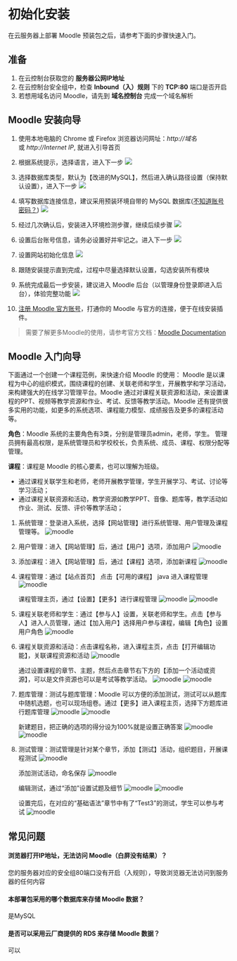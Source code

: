 # 初始化安装

在云服务器上部署 Moodle 预装包之后，请参考下面的步骤快速入门。

## 准备

1. 在云控制台获取您的 **服务器公网IP地址** 
2. 在云控制台安全组中，检查 **Inbound（入）规则** 下的 **TCP:80** 端口是否开启
3. 若想用域名访问 Moodle，请先到 **域名控制台** 完成一个域名解析

## Moodle 安装向导

1. 使用本地电脑的 Chrome 或 Firefox 浏览器访问网址：*http://域名* 或 *http://Internet IP*, 就进入引导首页
2. 根据系统提示，选择语言，进入下一步 
   ![](https://libs.websoft9.com/Websoft9/DocsPicture/zh/moodle/moodle-install001-websoft9.png)

3. 选择数据库类型，默认为【改进的MySQL】，然后进入确认路径设置（保持默认设置），进入下一步 
   ![](https://libs.websoft9.com/Websoft9/DocsPicture/zh/moodle/moodle-install002-websoft9.png)

4. 填写数据库连接信息，建议采用预装环境自带的 MySQL 数据库([不知道账号密码？](/zh/stack-accounts.html#mysql))
   ![](https://libs.websoft9.com/Websoft9/DocsPicture/zh/moodle/moodle-install003-websoft9.png)

5. 经过几次确认后，安装进入环境检测步骤，继续后续步骤 
   ![](https://libs.websoft9.com/Websoft9/DocsPicture/zh/moodle/moodle-install004-websoft9.png)

6. 设置后台账号信息，请务必设置好并牢记之。进入下一步 
   ![](https://libs.websoft9.com/Websoft9/DocsPicture/zh/moodle/moodle-install005-websoft9.png)

7. 设置网站初始化信息 
    ![](https://libs.websoft9.com/Websoft9/DocsPicture/zh/moodle/moodle-install006-websoft9.png)

8. 跟随安装提示直到完成，过程中尽量选择默认设置，勾选安装所有模块

9. 系统完成最后一步安装，建议进入 Moodle 后台（以管理身份登录即进入后台），体验完整功能 
   ![](https://libs.websoft9.com/Websoft9/DocsPicture/zh/moodle/moodle-install007-websoft9.png)

10. [注册 Moodle 官方账号](/zh/solution-more.html#moodle-注册)，打通你的 Moodle 与官方的连接，便于在线安装插件。

> 需要了解更多Moodle的使用，请参考官方文档：[Moodle Documentation](https://docs.moodle.org)

## Moodle 入门向导

下面通过一个创建一个课程范例，来快速介绍 Moodle 的使用：
Moodle 是以课程为中心的组织模式，围绕课程的创建、关联老师和学生，开展教学和学习活动，来构建强大的在线学习管理平台。Moodle 通过对课程关联资源和活动，来设置课程的PPT、视频等教学资源和作业、考试、反馈等教学活动。Moodle 还有提供很多实用的功能，如更多的系统选项、课程能力模型、成绩报告及更多的课程活动等。

**角色**：Moodle 系统的主要角色有3类，分别是管理员admin，老师，学生。
管理员拥有最高权限，是系统管理员和学校校长，负责系统、成员、课程、权限分配等管理。

**课程**：课程是 Moodle 的核心要素，也可以理解为班级。
- 通过课程关联学生和老师，老师开展教学管理，学生开展学习、考试、讨论等学习活动；
- 通过课程关联资源和活动，教学资源如教学PPT、音像、题库等，教学活动如作业、测试、反馈、评价等教学活动；
  
1. 系统管理：登录进入系统，选择【网站管理】进行系统管理、用户管理及课程管理等。
   ![moodle](https://libs.websoft9.com/Websoft9/DocsPicture/zh/moodle/moodle-system-manage-websoft9.png)
  
2. 用户管理：进入【网站管理】后，通过【用户】选项，添加用户
   ![moodle](https://libs.websoft9.com/Websoft9/DocsPicture/zh/moodle/moodle-user-manage-websoft9.png)
  
3. 添加课程：进入【网站管理】后，通过【课程】选项，添加新课程
   ![moodle](https://libs.websoft9.com/Websoft9/DocsPicture/zh/moodle/moodle-course-manage-websoft9.png)
  
4. 课程管理：通过【站点首页】 点击【可用的课程】 java 进入课程管理
   ![moodle](https://libs.websoft9.com/Websoft9/DocsPicture/zh/moodle/moodle-course-manage1-websoft9.png)
  
   课程管理主页，通过【设置】【更多】进行课程管理
   ![moodle](https://libs.websoft9.com/Websoft9/DocsPicture/zh/moodle/moodle-course-manage2-websoft9.png)
   ![moodle](https://libs.websoft9.com/Websoft9/DocsPicture/zh/moodle/moodle-course-manage3-websoft9.png)
  
5. 课程关联老师和学生：通过【参与人】设置，关联老师和学生。点击【参与人】进入人员管理，通过【加入用户】选择用户参与课程，编辑【角色】设置用户角色
   ![moodle](https://libs.websoft9.com/Websoft9/DocsPicture/zh/moodle/moodle-course-teacher-student-websoft9.png)
  
6. 课程关联资源和活动：点击课程名称，进入课程主页，点击【打开编辑功能】，关联课程资源和活动
   ![moodle](https://libs.websoft9.com/Websoft9/DocsPicture/zh/moodle/moodle-course-resource-websoft9.png)
  
   通过设置课程的章节、主题，然后点击章节右下方的【添加一个活动或资源】，可以是文件资源也可以是考试等教学活动。
   ![moodle](https://libs.websoft9.com/Websoft9/DocsPicture/zh/moodle/moodle-course-resource1-websoft9.png)
   ![moodle](https://libs.websoft9.com/Websoft9/DocsPicture/zh/moodle/moodle-course-resource2-websoft9.png)
  
7. 题库管理：测试与题库管理：Moodle 可以方便的添加测试，测试可以从题库中随机选题，也可以现场组卷。通过【更多】进入课程主页，选择下方题库进行题库管理
   ![moodle](https://libs.websoft9.com/Websoft9/DocsPicture/zh/moodle/moodle-course-question-websoft9.png)
   ![moodle](https://libs.websoft9.com/Websoft9/DocsPicture/zh/moodle/moodle-course-question1-websoft9.png)
  
   新建题目，把正确的选项的得分设为100%就是设置正确答案
   ![moodle](https://libs.websoft9.com/Websoft9/DocsPicture/zh/moodle/moodle-course-question2-websoft9.png)
   ![moodle](https://libs.websoft9.com/Websoft9/DocsPicture/zh/moodle/moodle-course-question3-websoft9.png)
  
8. 测试管理：测试管理是针对某个章节，添加【测试】活动，组织题目，开展课程测试
   ![moodle](https://libs.websoft9.com/Websoft9/DocsPicture/zh/moodle/moodle-course-test-websoft9.png)
  
   添加测试活动，命名保存
   ![moodle](https://libs.websoft9.com/Websoft9/DocsPicture/zh/moodle/moodle-course-test1-websoft9.png)
  
   编辑测试，通过“添加”设置试题及细节
   ![moodle](https://libs.websoft9.com/Websoft9/DocsPicture/zh/moodle/moodle-course-test2-websoft9.png)
   ![moodle](https://libs.websoft9.com/Websoft9/DocsPicture/zh/moodle/moodle-course-test3-websoft9.png)
  
   设置完后，在对应的“基础语法”章节中有了“Test3”的测试，学生可以参与考试
   ![moodle](https://libs.websoft9.com/Websoft9/DocsPicture/zh/moodle/moodle-course-test4-websoft9.png)


## 常见问题

#### 浏览器打开IP地址，无法访问 Moodle（白屏没有结果）？

您的服务器对应的安全组80端口没有开启（入规则），导致浏览器无法访问到服务器的任何内容

#### 本部署包采用的哪个数据库来存储 Moodle 数据？

是MySQL

#### 是否可以采用云厂商提供的 RDS 来存储 Moodle 数据？

可以
